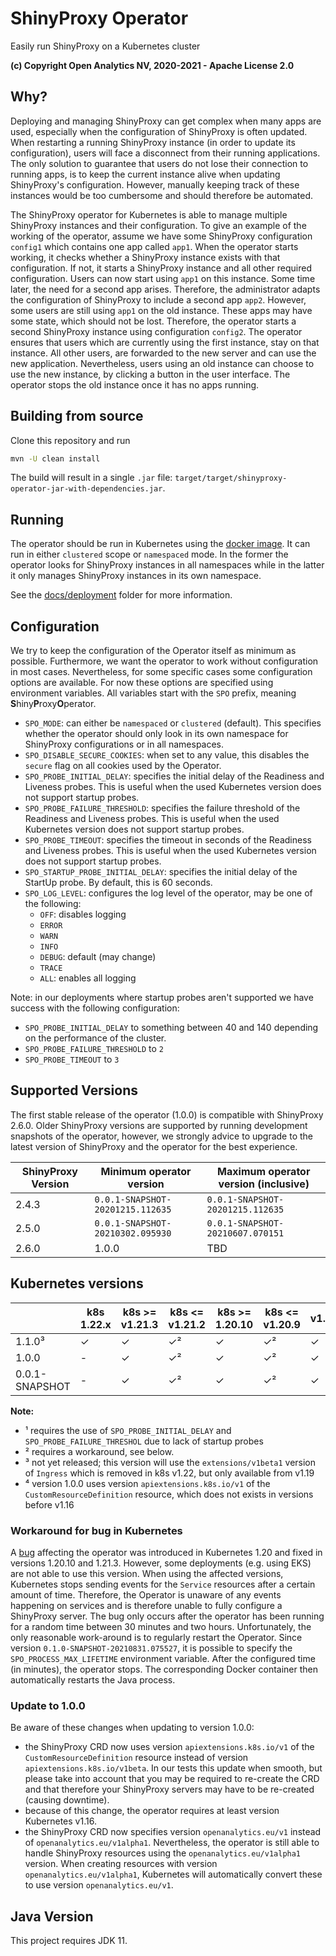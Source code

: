 # ShinyProxy Operator

Easily run ShinyProxy on a Kubernetes cluster

**(c) Copyright Open Analytics NV, 2020-2021 - Apache License 2.0**

## Why?

Deploying and managing ShinyProxy can get complex when many apps are used,
especially when the configuration of ShinyProxy is often updated. When
restarting a running ShinyProxy instance (in order to update its configuration),
users will face a disconnect from their running applications. The only solution
to guarantee that users do not lose their connection to running apps, is to keep
the current instance alive when updating ShinyProxy's configuration. However,
manually keeping track of these instances would be too cumbersome and should
therefore be automated.

The ShinyProxy operator for Kubernetes is able to manage multiple ShinyProxy
instances and their configuration. To give an example of the working of the
operator, assume we have some ShinyProxy configuration `config1` which contains
one app called `app1`. When the operator starts working, it checks whether a
ShinyProxy instance exists with that configuration. If not, it starts a
ShinyProxy instance and all other required configuration. Users can now start
using `app1` on this instance. Some time later, the need for a second app
arises. Therefore, the administrator adapts the configuration of ShinyProxy to
include a second app `app2`. However, some users are still using `app1` on the
old instance. These apps may have some state, which should not be lost.
Therefore, the operator starts a second ShinyProxy instance using configuration
`config2`. The operator ensures that users which are currently using the first
instance, stay on that instance. All other users, are forwarded to the new
server and can use the new application. Nevertheless, users using an old
instance can choose to use the new instance, by clicking a button in the user
interface. The operator stops the old instance once it has no apps running.

## Building from source

Clone this repository and run

```bash
mvn -U clean install
```

The build will result in a single `.jar` file:
`target/target/shinyproxy-operator-jar-with-dependencies.jar`.

## Running

The operator should be run in Kubernetes using the [docker image](https://hub.docker.com/r/openanalytics/shinyproxy-operator).
It can run in either `clustered` scope or `namespaced` mode. In the former the
operator looks for ShinyProxy instances in all namespaces while in the latter it
only manages ShinyProxy instances in its own namespace.

See the [docs/deployment](docs/deployment) folder for more information.

## Configuration

We try to keep the configuration of the Operator itself as minimum as possible.
Furthermore, we want the operator to work without configuration in most cases.
Nevertheless, for some specific cases some configuration options are available.
For now these options are specified using environment variables. All variables
start with the `SPO` prefix, meaning **S**hiny**P**roxy**O**perator.

- `SPO_MODE`: can either be `namespaced` or `clustered` (default). This
  specifies whether the operator should only look in its own namespace for
  ShinyProxy configurations or in all namespaces.
- `SPO_DISABLE_SECURE_COOKIES`: when set to any value, this disables the
  `secure` flag on all cookies used by the Operator.
- `SPO_PROBE_INITIAL_DELAY`: specifies the initial delay of the Readiness and
  Liveness probes. This is useful when the used Kubernetes version does not
  support startup probes.
- `SPO_PROBE_FAILURE_THRESHOLD`: specifies the failure threshold of the
  Readiness and Liveness probes. This is useful when the used Kubernetes version
  does not support startup probes.
- `SPO_PROBE_TIMEOUT`: specifies the timeout in seconds of the Readiness and
  Liveness probes. This is useful when the used Kubernetes version does not
  support startup probes.
- `SPO_STARTUP_PROBE_INITIAL_DELAY`: specifies the initial delay of the StartUp probe. By default, this is 60 seconds.
- `SPO_LOG_LEVEL`: configures the log level of the operator, may be one of the
  following:
  - `OFF`: disables logging
  - `ERROR`
  - `WARN`
  - `INFO`
  - `DEBUG`: default (may change)
  - `TRACE`
  - `ALL`: enables all logging

Note: in our deployments where startup probes aren't supported we have success
with the following configuration:

- `SPO_PROBE_INITIAL_DELAY` to something between 40 and 140 depending on the
  performance of the cluster.
- `SPO_PROBE_FAILURE_THRESHOLD` to `2`
- `SPO_PROBE_TIMEOUT` to `3`

## Supported Versions

The first stable release of the operator (1.0.0) is compatible with ShinyProxy
2.6.0. Older ShinyProxy versions are supported by running development snapshots
of the operator, however, we strongly advice to upgrade to the latest version of
ShinyProxy and the operator for the best experience.

| ShinyProxy Version | Minimum operator version         | Maximum operator version (inclusive) |
|--------------------|----------------------------------|--------------------------------------|
| 2.4.3              | `0.0.1-SNAPSHOT-20201215.112635` | `0.0.1-SNAPSHOT-20201215.112635`     |
| 2.5.0              | `0.0.1-SNAPSHOT-20210302.095930` | `0.0.1-SNAPSHOT-20210607.070151`     |
| 2.6.0              | 1.0.0                            | TBD                                  |

## Kubernetes versions

|                | k8s 1.22.x | k8s >= v1.21.3 | k8s <= v1.21.2 | k8s >= 1.20.10 | k8s <= v1.20.9 | v1.19 | v1.18 | v1.17 | v1.16 | v1.15 | v1.14 |
|----------------|------------|----------------|----------------|----------------|----------------|-------|-------|-------|-------| ----- | ----- |
| 1.1.0³          | ✓          | ✓              | ✓²              | ✓              | ✓²              | ✓     | -     | -     | -     | -    | - |
| 1.0.0          | -          | ✓              | ✓²              | ✓              | ✓²              | ✓     | ✓     | ✓¹     | ✓¹     | -⁴  | -⁴ |
| 0.0.1-SNAPSHOT | -          | ✓              | ✓²              | ✓              | ✓²              | ✓     | ✓     | ✓¹     | ✓¹     | ✓¹  | ✓¹ |

**Note:**

- ¹ requires the use of `SPO_PROBE_INITIAL_DELAY` and `SPO_PROBE_FAILURE_THRESHOL` due to lack of startup probes
- ² requires a workaround, see below.
- ³ not yet released; this version will use the `extensions/v1beta1` version of `Ingress` which is removed in k8s v1.22, but only available from v1.19
- ⁴ version 1.0.0 uses version `apiextensions.k8s.io/v1` of the `CustomResourceDefinition` resource, which does not exists in versions before v1.16

### Workaround for bug in Kubernetes

A [bug](https://github.com/kubernetes/kubernetes/issues/102464) affecting the
operator was introduced in Kubernetes 1.20 and fixed in versions 1.20.10 and
1.21.3. However, some deployments (e.g. using EKS) are not able to use this
version. When using the affected versions, Kubernetes stops sending events for
the `Service` resources after a certain amount of time. Therefore, the Operator
is unaware of any events happening on services and is therefore unable to fully
configure a ShinyProxy server. The bug only occurs after the operator has been
running for a random time between 30 minutes and two hours. Unfortunately, the
only reasonable work-around is to regularly restart the Operator. Since version
`0.1.0-SNAPSHOT-20210831.075527`, it is possible to specify the
`SPO_PROCESS_MAX_LIFETIME` environment variable. After the configured time (in
minutes), the operator stops. The corresponding Docker container then
automatically restarts the Java process.

### Update to 1.0.0

Be aware of these changes when updating to version 1.0.0:

- the ShinyProxy CRD now uses version `apiextensions.k8s.io/v1` of the
  `CustomResourceDefinition` resource instead of version
  `apiextensions.k8s.io/v1beta`. In our tests this update when smooth, but
  please take into account that you may be required to re-create the CRD and
  that therefore your ShinyProxy servers may have to be re-created (causing
  downtime).
- because of this change, the operator requires at least version Kubernetes
  v1.16.
- the ShinyProxy CRD now specifies version `openanalytics.eu/v1` instead of
  `openanalytics.eu/v1alpha1`. Nevertheless, the operator is still able to
  handle ShinyProxy resources using the `openanalytics.eu/v1alpha1` version.
  When creating resources with version `openanalytics.eu/v1alpha1`, Kubernetes
  will automatically convert these to use version `openanalytics.eu/v1`.


## Java Version

This project requires JDK 11.

